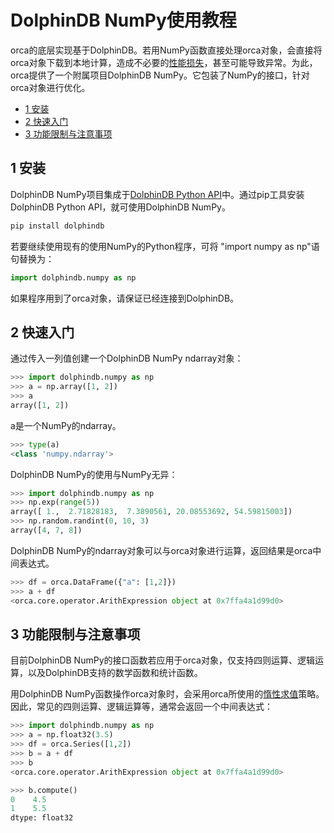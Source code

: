# DolphinDB NumPy使用教程

orca的底层实现基于DolphinDB。若用NumPy函数直接处理orca对象，会直接将orca对象下载到本地计算，造成不必要的[性能损失](https://github.com/dolphindb/Orca/blob/master/tutorial_cn/user_guide.md#避免用numpy函数处理orca对象)，甚至可能导致异常。为此，orca提供了一个附属项目DolphinDB NumPy。它包装了NumPy的接口，针对orca对象进行优化。

 - [1 安装](#1-安装)    
 - [2 快速入门](#2-快速入门)
 - [3 功能限制与注意事项](#3-dolphindb-numpy的功能限制和注意事项)

## 1 安装

DolphinDB NumPy项目集成于[DolphinDB Python API](https://github.com/dolphindb/Tutorials_CN/blob/master/python_api.md)中。通过pip工具安装DolphinDB Python API，就可使用DolphinDB NumPy。

```python
pip install dolphindb
```

若要继续使用现有的使用NumPy的Python程序，可将 "import numpy as np"语句替换为：

```python
import dolphindb.numpy as np
```

如果程序用到了orca对象，请保证已经连接到DolphinDB。

## 2 快速入门

通过传入一列值创建一个DolphinDB NumPy ndarray对象：
```python
>>> import dolphindb.numpy as np
>>> a = np.array([1, 2])
>>> a
array([1, 2])
```

a是一个NumPy的ndarray。

```python
>>> type(a)
<class 'numpy.ndarray'>
```

DolphinDB NumPy的使用与NumPy无异：
```python
>>> import dolphindb.numpy as np
>>> np.exp(range(5))
array([ 1.,  2.71828183,  7.3890561, 20.08553692, 54.59815003])
>>> np.random.randint(0, 10, 3)
array([4, 7, 8])
```

DolphinDB NumPy的ndarray对象可以与orca对象进行运算，返回结果是orca中间表达式。
```python
>>> df = orca.DataFrame({"a": [1,2]})
>>> a + df
<orca.core.operator.ArithExpression object at 0x7ffa4a1d99d0>
```

## 3 功能限制与注意事项

目前DolphinDB NumPy的接口函数若应用于orca对象，仅支持四则运算、逻辑运算，以及DolphinDB支持的数学函数和统计函数。

用DolphinDB NumPy函数操作orca对象时，会采用orca所使用的[惰性求值](https://github.com/dolphindb/Orca/blob/master/tutorial_cn/user_guide.md#orca并非总是立刻求值)策略。因此，常见的四则运算、逻辑运算等，通常会返回一个中间表达式：

```python
>>> import dolphindb.numpy as np
>>> a = np.float32(3.5)
>>> df = orca.Series([1,2])
>>> b = a + df
>>> b
<orca.core.operator.ArithExpression object at 0x7ffa4a1d99d0>

>>> b.compute()
0    4.5
1    5.5
dtype: float32
```
